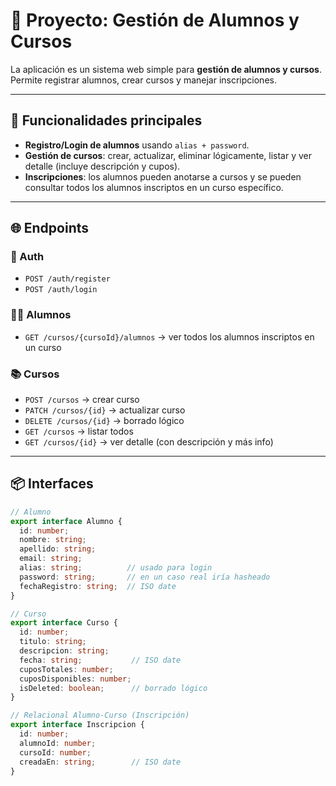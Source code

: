 # 📘 Proyecto: Gestión de Alumnos y Cursos

La aplicación es un sistema web simple para **gestión de alumnos y cursos**.  
Permite registrar alumnos, crear cursos y manejar inscripciones.

---

## 🚀 Funcionalidades principales
- **Registro/Login de alumnos** usando `alias + password`.  
- **Gestión de cursos**: crear, actualizar, eliminar lógicamente, listar y ver detalle (incluye descripción y cupos).  
- **Inscripciones**: los alumnos pueden anotarse a cursos y se pueden consultar todos los alumnos inscriptos en un curso específico.  

---

## 🌐 Endpoints

### 🔑 Auth
- `POST /auth/register`
- `POST /auth/login`

### 👨‍🎓 Alumnos
- `GET /cursos/{cursoId}/alumnos` → ver todos los alumnos inscriptos en un curso

### 📚 Cursos
- `POST /cursos` → crear curso  
- `PATCH /cursos/{id}` → actualizar curso  
- `DELETE /cursos/{id}` → borrado lógico  
- `GET /cursos` → listar todos  
- `GET /cursos/{id}` → ver detalle (con descripción y más info)  

---

## 📦 Interfaces

```ts
// Alumno
export interface Alumno {
  id: number;
  nombre: string;
  apellido: string;
  email: string;
  alias: string;          // usado para login
  password: string;       // en un caso real iría hasheado
  fechaRegistro: string;  // ISO date
}

// Curso
export interface Curso {
  id: number;
  titulo: string;
  descripcion: string;
  fecha: string;           // ISO date
  cuposTotales: number;
  cuposDisponibles: number;
  isDeleted: boolean;      // borrado lógico
}

// Relacional Alumno-Curso (Inscripción)
export interface Inscripcion {
  id: number;
  alumnoId: number;
  cursoId: number;
  creadaEn: string;        // ISO date
}
